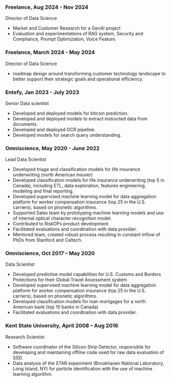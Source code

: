 ### Freelance, Aug 2024 - Nov 2024
Director of Data Science

- Market and Customer Research for a GenAI project
- Evaluation and experimentations of RAG system, Security and Compliance, Prompt Optimization, Voice Feature.

### Freelance, March 2024 - May 2024
Director of Data Science

- roadmap design around transforming customer technology landscape to better support their strategic goals and operational efficiency.

### Entefy, Jan 2023 - July 2023
Senior Data scientist                            

- Developed and deployed models for bitcoin prediction.
- Developed and deployed models to extract instructed data from documents.
- Developed and deployed OCR pipeline.
- Developed models for search query understanding.
                             
### Omniscience, May 2020 - June 2022
Lead Data Scientist       

- Developed triage and classification models for life insurance underwriting (north American insurer)
- Developed classification models for life insurance underwriting (top 5 in Canada), including ETL, data exploration, features engineering, modeling and final reporting.
- Developed supervised machine learning model for data aggregation platform for worker compensation insurance (top 25 in the U.S. carriers), based on phonetic algorithms.
- Supported Sales team by prototyping machine learning models and use of internal optical character recognition model.
- Contributed to RiskOPs product development.
- Facilitated evaluations and coordination with data provider.
- Mentored team, created robust process resulting in constant inflow of PhDs from Stanford and Caltech.

### Omniscience, Oct 2017 – May 2020
Data Scientist     

- Developed predictive model capabilities for U.S. Customs and Borders Protections for their Global Travel Assessment system
- Developed supervised machine learning model for data aggregation platform for worker compensation insurance (top 25 in the U.S. carriers), based on phonetic algorithms.
- Developed classification models for loan mortgages for a north American bank (top 10 banks in Canada)
- Facilitated evaluations and coordination with data provider.
                             
### Kent State University, April 2008 – Aug 2016
Research Scientist    
                        
- Software coordinator of the Silicon Strip Detector, responsible for developing and maintaining offline code used for raw data evaluation of SSD.
- Data analysis of the STAR experiment (Brookhaven National Laboratory, Long Island, NY) for particle identification with the use of machine learning algorithm.
              